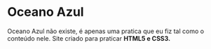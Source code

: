 # Oceano Azul
 Oceano Azul não existe, é apenas uma pratica que eu fiz tal como o conteúdo nele.
Site criado para praticar **HTML5 e  CSS3.**
